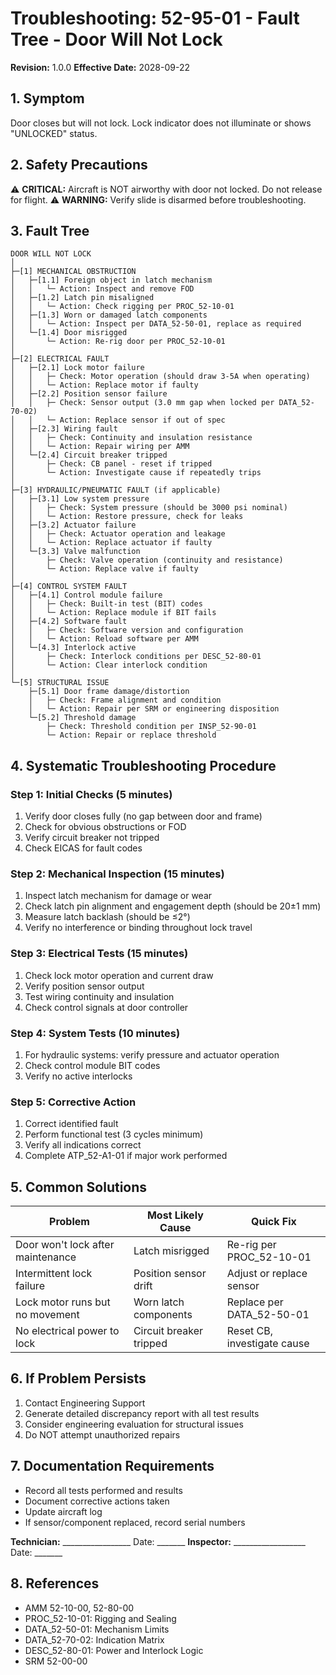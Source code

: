 # Troubleshooting: 52-95-01 - Fault Tree - Door Will Not Lock
**Revision:** 1.0.0
**Effective Date:** 2028-09-22

## 1. Symptom
Door closes but will not lock. Lock indicator does not illuminate or shows "UNLOCKED" status.

## 2. Safety Precautions
⚠️ **CRITICAL:** Aircraft is NOT airworthy with door not locked. Do not release for flight.
⚠️ **WARNING:** Verify slide is disarmed before troubleshooting.

## 3. Fault Tree

```
DOOR WILL NOT LOCK
│
├─[1] MECHANICAL OBSTRUCTION
│   ├─[1.1] Foreign object in latch mechanism
│   │   └─ Action: Inspect and remove FOD
│   ├─[1.2] Latch pin misaligned
│   │   └─ Action: Check rigging per PROC_52-10-01
│   ├─[1.3] Worn or damaged latch components
│   │   └─ Action: Inspect per DATA_52-50-01, replace as required
│   └─[1.4] Door misrigged
│       └─ Action: Re-rig door per PROC_52-10-01
│
├─[2] ELECTRICAL FAULT
│   ├─[2.1] Lock motor failure
│   │   ├─ Check: Motor operation (should draw 3-5A when operating)
│   │   └─ Action: Replace motor if faulty
│   ├─[2.2] Position sensor failure
│   │   ├─ Check: Sensor output (3.0 mm gap when locked per DATA_52-70-02)
│   │   └─ Action: Replace sensor if out of spec
│   ├─[2.3] Wiring fault
│   │   ├─ Check: Continuity and insulation resistance
│   │   └─ Action: Repair wiring per AMM
│   └─[2.4] Circuit breaker tripped
│       ├─ Check: CB panel - reset if tripped
│       └─ Action: Investigate cause if repeatedly trips
│
├─[3] HYDRAULIC/PNEUMATIC FAULT (if applicable)
│   ├─[3.1] Low system pressure
│   │   ├─ Check: System pressure (should be 3000 psi nominal)
│   │   └─ Action: Restore pressure, check for leaks
│   ├─[3.2] Actuator failure
│   │   ├─ Check: Actuator operation and leakage
│   │   └─ Action: Replace actuator if faulty
│   └─[3.3] Valve malfunction
│       ├─ Check: Valve operation (continuity and resistance)
│       └─ Action: Replace valve if faulty
│
├─[4] CONTROL SYSTEM FAULT
│   ├─[4.1] Control module failure
│   │   ├─ Check: Built-in test (BIT) codes
│   │   └─ Action: Replace module if BIT fails
│   ├─[4.2] Software fault
│   │   ├─ Check: Software version and configuration
│   │   └─ Action: Reload software per AMM
│   └─[4.3] Interlock active
│       ├─ Check: Interlock conditions per DESC_52-80-01
│       └─ Action: Clear interlock condition
│
└─[5] STRUCTURAL ISSUE
    ├─[5.1] Door frame damage/distortion
    │   ├─ Check: Frame alignment and condition
    │   └─ Action: Repair per SRM or engineering disposition
    └─[5.2] Threshold damage
        ├─ Check: Threshold condition per INSP_52-90-01
        └─ Action: Repair or replace threshold
```

## 4. Systematic Troubleshooting Procedure

### Step 1: Initial Checks (5 minutes)
1. Verify door closes fully (no gap between door and frame)
2. Check for obvious obstructions or FOD
3. Verify circuit breaker not tripped
4. Check EICAS for fault codes

### Step 2: Mechanical Inspection (15 minutes)
1. Inspect latch mechanism for damage or wear
2. Check latch pin alignment and engagement depth (should be 20±1 mm)
3. Measure latch backlash (should be ≤2°)
4. Verify no interference or binding throughout lock travel

### Step 3: Electrical Tests (15 minutes)
1. Check lock motor operation and current draw
2. Verify position sensor output
3. Test wiring continuity and insulation
4. Check control signals at door controller

### Step 4: System Tests (10 minutes)
1. For hydraulic systems: verify pressure and actuator operation
2. Check control module BIT codes
3. Verify no active interlocks

### Step 5: Corrective Action
1. Correct identified fault
2. Perform functional test (3 cycles minimum)
3. Verify all indications correct
4. Complete ATP_52-A1-01 if major work performed

## 5. Common Solutions

| Problem | Most Likely Cause | Quick Fix |
|---------|-------------------|-----------|
| Door won't lock after maintenance | Latch misrigged | Re-rig per PROC_52-10-01 |
| Intermittent lock failure | Position sensor drift | Adjust or replace sensor |
| Lock motor runs but no movement | Worn latch components | Replace per DATA_52-50-01 |
| No electrical power to lock | Circuit breaker tripped | Reset CB, investigate cause |

## 6. If Problem Persists
1. Contact Engineering Support
2. Generate detailed discrepancy report with all test results
3. Consider engineering evaluation for structural issues
4. Do NOT attempt unauthorized repairs

## 7. Documentation Requirements
- Record all tests performed and results
- Document corrective actions taken
- Update aircraft log
- If sensor/component replaced, record serial numbers

**Technician:** _________________ Date: _______
**Inspector:** __________________ Date: _______

## 8. References
- AMM 52-10-00, 52-80-00
- PROC_52-10-01: Rigging and Sealing
- DATA_52-50-01: Mechanism Limits
- DATA_52-70-02: Indication Matrix
- DESC_52-80-01: Power and Interlock Logic
- SRM 52-00-00
